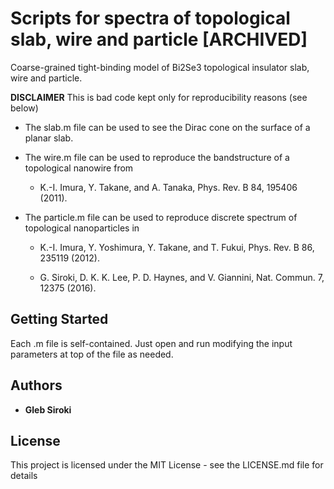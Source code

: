 # Scripts for spectra of topological slab, wire and particle [ARCHIVED]
Coarse-grained tight-binding model of Bi2Se3 topological insulator slab, wire and particle.

**DISCLAIMER** This is bad code kept only for reproducibility reasons (see below)

- The slab.m file can be used to see the Dirac cone on the surface of a planar slab.

- The wire.m file can be used to reproduce the bandstructure of a topological nanowire from
  - K.-I. Imura, Y. Takane, and A. Tanaka, Phys. Rev. B 84, 195406 (2011).

- The particle.m file can be used to reproduce discrete spectrum of topological nanoparticles in

  - K.-I. Imura, Y. Yoshimura, Y. Takane, and T. Fukui, Phys. Rev. B 86, 235119 (2012).

  - G. Siroki, D. K. K. Lee, P. D. Haynes, and V. Giannini, Nat. Commun. 7, 12375 (2016).

## Getting Started
Each .m file is self-contained. Just open and run modifying the input parameters at top of the file as needed.

## Authors

* **Gleb Siroki**

## License

This project is licensed under the MIT License - see the LICENSE.md file for details
